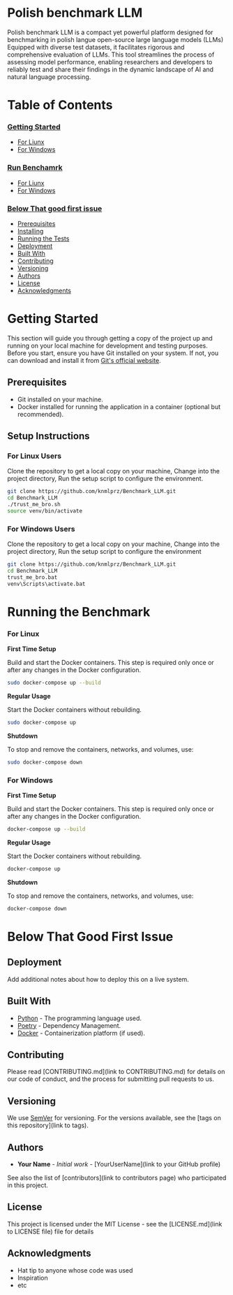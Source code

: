 # Polish benchmark LLM
Polish benchmark LLM is a compact yet powerful platform designed for benchmarking  in polish langue open-source large language models (LLMs)  Equipped with diverse test datasets, it facilitates rigorous and comprehensive evaluation of LLMs. This tool streamlines the process of assessing model performance, enabling researchers and developers to reliably test and share their findings in the dynamic landscape of AI and natural language processing.
# Table of Contents

### [Getting Started](#getting-started)
- [For Liunx](#for-linux-users)
- [For Windows](#for-Windows-users)

### [Run Benchamrk](#run-benchmark)
- [For Liunx](#for-linux)
- [For Windows](#for-Windows)

### [Below That good first issue](#below-that-good-first-issue)
- [Prerequisites](#prerequisites)
- [Installing](#installing)
- [Running the Tests](#running-the-tests)
- [Deployment](#deployment)
- [Built With](#built-with)
- [Contributing](#contributing)
- [Versioning](#versioning)
- [Authors](#authors)
- [License](#license)
- [Acknowledgments](#acknowledgments)

# Getting Started

This section will guide you through getting a copy of the project up and running on your local machine for development and testing purposes. Before you start, ensure you have Git installed on your system. If not, you can download and install it from [Git's official website](https://git-scm.com/).

## Prerequisites

- Git installed on your machine. 
- Docker installed for running the application in a container (optional but recommended).

## Setup Instructions

### For Linux Users

Clone the repository to get a local copy on your machine,
Change into the project directory,
Run the setup script to configure the environment.

   ```bash
   git clone https://github.com/knmlprz/Benchmark_LLM.git
   cd Benchmark_LLM
   ./trust_me_bro.sh
   source venv/bin/activate 
   ``` 


### For Windows Users

Clone the repository to get a local copy on your machine,
Change into the project directory,
Run the setup script to configure the environment

   ```bash
git clone https://github.com/knmlprz/Benchmark_LLM.git
cd Benchmark_LLM
trust_me_bro.bat
venv\Scripts\activate.bat
   ``` 

# Running the Benchmark

### For Linux

**First Time Setup**

Build and start the Docker containers. This step is required only once or after any changes in the Docker configuration.
```bash 
sudo docker-compose up --build
```

**Regular Usage**

Start the Docker containers without rebuilding.
```bash 
sudo docker-compose up
``` 

**Shutdown**

To stop and remove the containers, networks, and volumes, use:
```bash 
sudo docker-compose down
``` 

### For Windows

**First Time Setup**

Build and start the Docker containers. This step is required only once or after any changes in the Docker configuration.
```bash 
docker-compose up --build
```
**Regular Usage**

Start the Docker containers without rebuilding.
```bash 
docker-compose up
``` 

**Shutdown**

To stop and remove the containers, networks, and volumes, use:
```bash 
docker-compose down
``` 


# Below That Good First Issue

## Deployment

Add additional notes about how to deploy this on a live system.

## Built With

* [Python](https://www.python.org/) - The programming language used.
* [Poetry](https://python-poetry.org/) - Dependency Management.
* [Docker](https://www.docker.com/) - Containerization platform (if used).

## Contributing

Please read [CONTRIBUTING.md](link to CONTRIBUTING.md) for details on our code of conduct, and the process for submitting pull requests to us.

## Versioning

We use [SemVer](http://semver.org/) for versioning. For the versions available, see the [tags on this repository](link to tags).

## Authors

* **Your Name** - *Initial work* - [YourUserName](link to your GitHub profile)

See also the list of [contributors](link to contributors page) who participated in this project.

## License

This project is licensed under the MIT License - see the [LICENSE.md](link to LICENSE file) file for details

## Acknowledgments

* Hat tip to anyone whose code was used
* Inspiration
* etc



